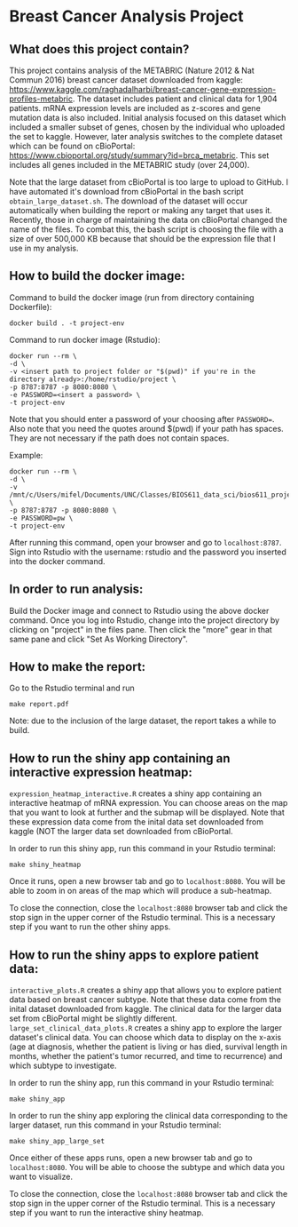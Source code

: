 # Breast Cancer Analysis Project

## What does this project contain?
This project contains analysis of the METABRIC (Nature 2012 & Nat Commun 2016) breast cancer dataset downloaded from kaggle: https://www.kaggle.com/raghadalharbi/breast-cancer-gene-expression-profiles-metabric. The dataset includes patient and clinical data for 1,904 patients. mRNA expression levels are included as z-scores and gene mutation data is also included. Initial analysis focused on this dataset which included a smaller subset of genes, chosen by the individual who uploaded the set to kaggle. However, later analysis switches to the complete dataset which can be found on cBioPortal: https://www.cbioportal.org/study/summary?id=brca_metabric. This set includes all genes included in the METABRIC study (over 24,000). 

Note that the large dataset from cBioPortal is too large to upload to GitHub. I have automated it's download from cBioPortal in the bash script ```obtain_large_dataset.sh```. The download of the dataset will occur automatically when building the report or making any target that uses it. Recently, those in charge of maintaining the data on cBioPortal changed the name of the files. To combat this, the bash script is choosing the file with a size of over 500,000 KB because that should be the expression file that I use in my analysis.

## How to build the docker image:
Command to build the docker image (run from directory containing Dockerfile):

```
docker build . -t project-env
```

Command to run docker image (Rstudio):

```
docker run --rm \
-d \
-v <insert path to project folder or "$(pwd)" if you're in the directory already>:/home/rstudio/project \
-p 8787:8787 -p 8080:8080 \
-e PASSWORD=<insert a password> \
-t project-env
```

Note that you should enter a password of your choosing after ```PASSWORD=```.
Also note that you need the quotes around $(pwd) if your path has spaces. They are not necessary if the path does not contain spaces. 

Example:

```
docker run --rm \
-d \
-v /mnt/c/Users/mifel/Documents/UNC/Classes/BIOS611_data_sci/bios611_project:/home/rstudio/project \
-p 8787:8787 -p 8080:8080 \
-e PASSWORD=pw \
-t project-env
```

After running this command, open your browser and go to ```localhost:8787```. Sign into Rstudio with the username: rstudio and the password you inserted into the docker command.
## In order to run analysis:
Build the Docker image and connect to Rstudio using the above docker command. Once you log into Rstudio, change into the project directory by clicking on "project" in the files pane. Then click the "more" gear in that same pane and click "Set As Working Directory".

## How to make the report:
Go to the Rstudio terminal and run

```
make report.pdf
```

Note: due to the inclusion of the large dataset, the report takes a while to build.

## How to run the shiny app containing an interactive expression heatmap:
```expression_heatmap_interactive.R``` creates a shiny app containing an interactive heatmap of mRNA expression. You can choose areas on the map that you want to look at further and the submap will be displayed. Note that these expression data come from the inital data set downloaded from kaggle (NOT the larger data set downloaded from cBioPortal.

In order to run this shiny app, run this command in your Rstudio terminal:

```
make shiny_heatmap
``` 

Once it runs, open a new browser tab and go to ```localhost:8080```. You will be able to zoom in on areas of the map which will produce a sub-heatmap.

To close the connection, close the ```localhost:8080``` browser tab and click the stop sign in the upper corner of the Rstudio terminal. This is a necessary step if you want to run the other shiny apps.

## How to run the shiny apps to explore patient data:
```interactive_plots.R``` creates a shiny app that allows you to explore patient data based on breast cancer subtype. Note that these data come from the inital dataset downloaded from kaggle. The clinical data for the larger data set from cBioPortal might be slightly different. ```large_set_clinical_data_plots.R``` creates a shiny app to explore the larger dataset's clinical data. You can choose which data to display on the x-axis (age at diagnosis, whether the patient is living or has died, survival length in months, whether the patient's tumor recurred, and time to recurrence) and which subtype to investigate. 

In order to run the shiny app, run this command in your Rstudio terminal:

```make shiny_app```

In order to run the shiny app exploring the clinical data corresponding to the larger dataset, run this command in your Rstudio terminal:

```make shiny_app_large_set ```

Once either of these apps runs, open a new browser tab and go to ```localhost:8080```. You will be able to choose the subtype and which data you want to visualize. 

To close the connection, close the ```localhost:8080``` browser tab and click the stop sign in the upper corner of the Rstudio terminal. This is a necessary step if you want to run the interactive shiny heatmap.
